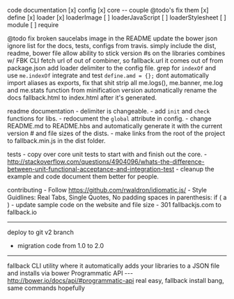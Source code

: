 code documentation
	[x] config
	[x] core					-- couple @todo's fix them
	[x] define
	[x] loader
	[x] loaderImage
	[ ] loaderJavaScript
	[ ] loaderStylesheet
	[ ] module
	[ ] require

@todo
	fix broken saucelabs image in the README
	update the bower json ignore list for the docs, tests, configs from travis. simply include the dist, readme, bower file
	allow ability to stick version #s on the libraries combines w/ FBK CLI
	fetch url of out of combiner, so fallback.url it comes out of from package.json
	add loader delimiter to the config file.
	grep for `indexOf` and use `me.indexOf`
	integrate and test `define.amd = {};`
	dont automatically import aliases as exports, fix that shit
	strip all me.logs(), me.banner, me.log and me.stats function from minification version
	automatically rename the docs fallback.html to index.html after it's generated.

readme documentation
	- delimiter is changeable.
	- add `init` and `check` functions for libs.
	- redocument the `global` attribute in config.
	- change README.md to README.hbs and automatically generate it with the current version # and file sizes of the dists.
	- make links from the root of the project to fallback.min.js in the dist folder.

tests
	- copy over core unit tests to start with and finish out the core.
	- http://stackoverflow.com/questions/4904096/whats-the-difference-between-unit-functional-acceptance-and-integration-test
	- cleanup the example and code document them better for people.

contributing
	- Follow https://github.com/rwaldron/idiomatic.js/
		- Style Guidlines: Real Tabs, Single Quotes, No padding spaces in parenthesis: if ( a )
	- update sample code on the website and file size
	- 301 fallbackjs.com to fallback.io

---

deploy to git v2 branch

- migration code from 1.0 to 2.0

---

fallback CLI utility where it automatically adds your libraries to a JSON file and installs via bower
	Programmatic API --- http://bower.io/docs/api/#programmatic-api
	real easy, fallback install bang, same commands hopefully